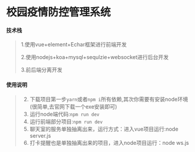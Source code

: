 # 校园疫情防控管理系统

#### 技术栈
>1.使用vue+element+Echar框架进行前端开发
>
>2.使用nodejs+koa+mysql+sequlzie+websocket进行后台开发
>
>3.前后端分离开发

#### 使用说明
>2. 下载项目第一步`yarn`或者`npm i`所有依赖,其次你需要有安装node环境(很简单,去官网下载一个exe安装即可)
>3. 运行node端代码:`npm run dev`
>4. 运行前端部分项目:`npm run dev`
>4. 聊天室的服务单独抽离出来，运行方式：进入vue项目运行:node server.js 
>5. 打卡提醒也是单独抽离出来的项目，进入node项目运行：node ws.js

